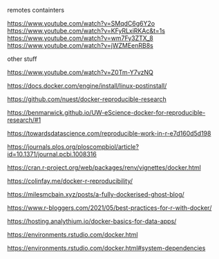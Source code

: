 remotes containters


https://www.youtube.com/watch?v=SMqdC6g6Y2o
https://www.youtube.com/watch?v=KFyRLxiRKAc&t=1s
https://www.youtube.com/watch?v=wm7Fy3ZTX_8
https://www.youtube.com/watch?v=jWZMEenRB8s






other stuff


https://www.youtube.com/watch?v=Z0Tm-Y7vzNQ

https://docs.docker.com/engine/install/linux-postinstall/

https://github.com/nuest/docker-reproducible-research

https://benmarwick.github.io/UW-eScience-docker-for-reproducible-research/#1

https://towardsdatascience.com/reproducible-work-in-r-e7d160d5d198

https://journals.plos.org/ploscompbiol/article?id=10.1371/journal.pcbi.1008316

https://cran.r-project.org/web/packages/renv/vignettes/docker.html

https://colinfay.me/docker-r-reproducibility/

https://milesmcbain.xyz/posts/a-fully-dockerised-ghost-blog/

https://www.r-bloggers.com/2021/05/best-practices-for-r-with-docker/

https://hosting.analythium.io/docker-basics-for-data-apps/

https://environments.rstudio.com/docker.html

https://environments.rstudio.com/docker.html#system-dependencies

